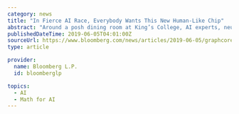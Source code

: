 ```yaml
---
category: news
title: "In Fierce AI Race, Everybody Wants This New Human-Like Chip"
abstract: "Around a posh dining room at King’s College, AI experts, neuroscientists ... When the computer had less math to do, it could use the energy savings to crunch more numbers; it’s sort of the equivalent of a human brain shifting from calculating the ..."
publishedDateTime: 2019-06-05T04:01:00Z
sourceUrl: https://www.bloomberg.com/news/articles/2019-06-05/graphcore-s-ai-chips-could-kickstart-the-next-wave-of-computing
type: article

provider:
  name: Bloomberg L.P.
  id: bloomberglp

topics:
  - AI
  - Math for AI
---
```

